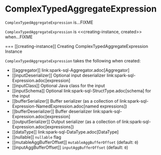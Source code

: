 # ComplexTypedAggregateExpression

`ComplexTypedAggregateExpression` is...FIXME

`ComplexTypedAggregateExpression` is <<creating-instance, created>> when...FIXME

=== [[creating-instance]] Creating ComplexTypedAggregateExpression Instance

`ComplexTypedAggregateExpression` takes the following when created:

* [[aggregator]] link:spark-sql-Aggregator.adoc[Aggregator]
* [[inputDeserializer]] Optional input deserializer link:spark-sql-Expression.adoc[expression]
* [[inputClass]] Optional Java class for the input
* [[inputSchema]] Optional link:spark-sql-StructType.adoc[schema] for the input
* [[bufferSerializer]] Buffer serializer (as a collection of link:spark-sql-Expression-NamedExpression.adoc[named expressions])
* [[bufferDeserializer]] Buffer deserializer link:spark-sql-Expression.adoc[expression]
* [[outputSerializer]] Output serializer (as a collection of link:spark-sql-Expression.adoc[expressions])
* [[dataType]] link:spark-sql-DataType.adoc[DataType]
* [[nullable]] `nullable` flag
* [[mutableAggBufferOffset]] `mutableAggBufferOffset` (default: `0`)
* [[inputAggBufferOffset]] `inputAggBufferOffset` (default: `0`)
